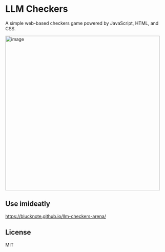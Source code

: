 # LLM Checkers

A simple web-based checkers game powered by JavaScript, HTML, and CSS.

<img width="482" alt="image" src="https://github.com/user-attachments/assets/a26c2d8b-f451-4d14-aa4c-46a25382bb20" />


## Use imideatly
https://blucknote.github.io/llm-checkers-arena/

## License

MIT
